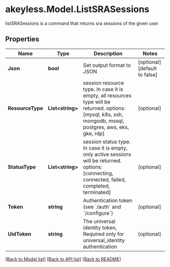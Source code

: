 # akeyless.Model.ListSRASessions
listSRASessions is a command that returns sra sessions of the given user

## Properties

Name | Type | Description | Notes
------------ | ------------- | ------------- | -------------
**Json** | **bool** | Set output format to JSON | [optional] [default to false]
**ResourceType** | **List&lt;string&gt;** | session resource type. In case it is empty, all resources type will be returned. options: [mysql, k8s, ssh, mongodb, mssql, postgres, aws, eks, gke, rdp] | [optional] 
**StatusType** | **List&lt;string&gt;** | session status type. In case it is empty, only active sessions will be returned. options: [connecting, connected, failed, completed, terminated] | [optional] 
**Token** | **string** | Authentication token (see &#x60;/auth&#x60; and &#x60;/configure&#x60;) | [optional] 
**UidToken** | **string** | The universal identity token, Required only for universal_identity authentication | [optional] 

[[Back to Model list]](../README.md#documentation-for-models) [[Back to API list]](../README.md#documentation-for-api-endpoints) [[Back to README]](../README.md)

